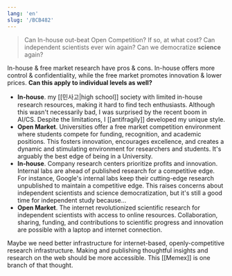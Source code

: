```yaml
---
lang: 'en'
slug: '/BCB482'
---
```


> Can In-house out-beat Open Competition?
> If so, at what cost?
> Can independent scientists ever win again?
> Can we democratize **science** again?

In-house & free market research have pros & cons. In-house offers more control & confidentiality, while the free market promotes innovation & lower prices. **Can this apply to individual levels as well?**

- **In-house**. my [[민사고|high school]] society with limited in-house research resources, making it hard to find tech enthusiasts. Although this wasn't necessarily bad, I was surprised by the recent boom in AI/CS. Despite the limitations, I [[antifragily]] developed my unique style.
- **Open Market**. Universities offer a free market competition environment where students compete for funding, recognition, and academic positions. This fosters innovation, encourages excellence, and creates a dynamic and stimulating environment for researchers and students. It's arguably the best edge of being in a University.
- **In-house**. Company research centers prioritize profits and innovation. Internal labs are ahead of published research for a competitive edge. For instance, Google's internal labs keep their cutting-edge research unpublished to maintain a competitive edge. This raises concerns about independent scientists and science democratization, but it's still a good time for independent study because...
- **Open Market**. The internet revolutionized scientific research for independent scientists with access to online resources. Collaboration, sharing, funding, and contributions to scientific progress and innovation are possible with a laptop and internet connection.

Maybe we need better infrastructure for internet-based, openly-competitive research infrastructure. Making and publishing thoughtful insights and research on the web should be more accessible. This [[Memex]] is one branch of that thought.
